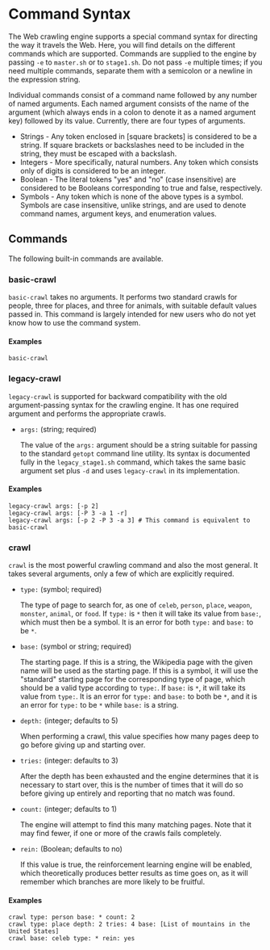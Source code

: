 
# Command Syntax

The Web crawling engine supports a special command syntax for directing the way it travels the Web. Here, you will find details on the different commands which are supported. Commands are supplied to the engine by passing `-e` to `master.sh` or to `stage1.sh`. Do not pass `-e` multiple times; if you need multiple commands, separate them with a semicolon or a newline in the expression string.

Individual commands consist of a command name followed by any number of named arguments. Each named argument consists of the name of the argument (which always ends in a colon to denote it as a named argument key) followed by its value. Currently, there are four types of arguments.

* Strings - Any token enclosed in \[square brackets\] is considered to be a string. If square brackets or backslashes need to be included in the string, they must be escaped with a backslash.
* Integers - More specifically, natural numbers. Any token which consists only of digits is considered to be an integer.
* Boolean - The literal tokens "yes" and "no" (case insensitive) are considered to be Booleans corresponding to true and false, respectively.
* Symbols - Any token which is none of the above types is a symbol. Symbols are case insensitive, unlike strings, and are used to denote command names, argument keys, and enumeration values.

## Commands

The following built-in commands are available.

### basic-crawl

`basic-crawl` takes no arguments. It performs two standard crawls for people, three for places, and three for animals, with suitable default values passed in. This command is largely intended for new users who do not yet know how to use the command system.

#### Examples

    basic-crawl

### legacy-crawl

`legacy-crawl` is supported for backward compatibility with the old argument-passing syntax for the crawling engine. It has one required argument and performs the appropriate crawls.

* `args:` (string; required)

  The value of the `args:` argument should be a string suitable for passing to the standard `getopt` command line utility. Its syntax is documented fully in the `legacy_stage1.sh` command, which takes the same basic argument set plus `-d` and uses `legacy-crawl` in its implementation.

#### Examples

    legacy-crawl args: [-p 2]
    legacy-crawl args: [-P 3 -a 1 -r]
    legacy-crawl args: [-p 2 -P 3 -a 3] # This command is equivalent to basic-crawl

### crawl

`crawl` is the most powerful crawling command and also the most general. It takes several arguments, only a few of which are explicitly required.

* `type:` (symbol; required)

  The type of page to search for, as one of `celeb`, `person`, `place`, `weapon`, `monster`, `animal`, or `food`. If `type:` is `*` then it will take its value from `base:`, which must then be a symbol. It is an error for both `type:` and `base:` to be `*`.

* `base:` (symbol or string; required)

  The starting page. If this is a string, the Wikipedia page with the given name will be used as the starting page. If this is a symbol, it will use the "standard" starting page for the corresponding type of page, which should be a valid type according to `type:`. If `base:` is `*`, it will take its value from `type:`. It is an error for `type:` and `base:` to both be `*`, and it is an error for `type:` to be `*` while `base:` is a string.

* `depth:` (integer; defaults to 5)

  When performing a crawl, this value specifies how many pages deep to go before giving up and starting over.

* `tries:` (integer: defaults to 3)

  After the depth has been exhausted and the engine determines that it is necessary to start over, this is the number of times that it will do so before giving up entirely and reporting that no match was found.

* `count:` (integer; defaults to 1)

  The engine will attempt to find this many matching pages. Note that it may find fewer, if one or more of the crawls fails completely.

* `rein:` (Boolean; defaults to no)

  If this value is true, the reinforcement learning engine will be enabled, which theoretically produces better results as time goes on, as it will remember which branches are more likely to be fruitful.

#### Examples

    crawl type: person base: * count: 2
    crawl type: place depth: 2 tries: 4 base: [List of mountains in the United States]
    crawl base: celeb type: * rein: yes
